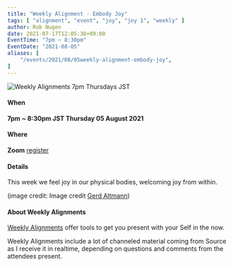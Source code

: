 ```yaml
---
title: "Weekly Alignment - Embody Joy"
tags: [ "alignment", "event", "joy", "joy 1", "weekly" ]
author: Rob Nugen
date: 2021-07-17T12:05:38+09:00
EventTime: "7pm ~ 8:30pm"
EventDate: "2021-08-05"
aliases: [
    "/events/2021/08/05weekly-alignment-embody-joy",
]
---
```


<img
src="https://b.robnugen.com/blog/2021/embody_joy_cheers.jpg"
alt="Weekly Alignments 7pm Thursdays JST"
class="title" />


#### When

**7pm ~ 8:30pm JST Thursday 05 August 2021**

#### Where

**Zoom** [register](/weekly-alignments/registration/)

#### Details

This week we feel joy in our physical bodies, welcoming joy from within.

(image credit: Image credit <a href="https://pixabay.com/users/geralt-9301/">Gerd Altmann</a>)

#### About Weekly Alignments

[Weekly Alignments](/weekly-alignments/) offer tools to get you present with your Self in the now.

Weekly Alignments include a lot of channeled material coming from
Source as I receive it in realtime, depending on questions and
comments from the attendees present.

